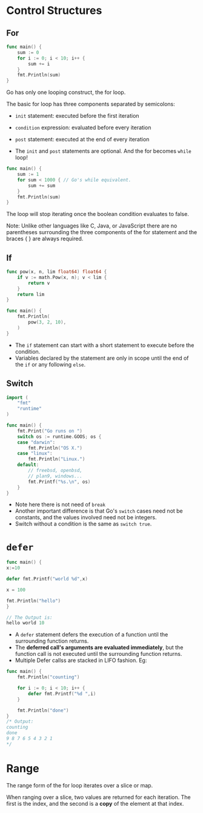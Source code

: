 # Control Structures

## For
```go
func main() {
	sum := 0
	for i := 0; i < 10; i++ {
		sum += i
	}
	fmt.Println(sum)
}
```
Go has only one looping construct, the for loop.

The basic for loop has three components separated by semicolons:

- `init` statement: executed before the first iteration
- `condition` expression: evaluated before every iteration
- `post` statement: executed at the end of every iteration

- The `init` and `post` statements are optional. And the for becomes `while` loop!
```go
func main() {
	sum := 1
	for sum < 1000 { // Go's while equivalent.
		sum += sum
	}
	fmt.Println(sum)
}
```

The loop will stop iterating once the boolean condition evaluates to false.

Note: Unlike other languages like C, Java, or JavaScript there are no parentheses surrounding the three components of the for statement and the braces { } are always required.

## If
```go
func pow(x, n, lim float64) float64 {
	if v := math.Pow(x, n); v < lim {
		return v
	}
	return lim
}

func main() {
	fmt.Println(
		pow(3, 2, 10),
	)
}
```

- The `if` statement can start with a short statement to execute before the condition.
- Variables declared by the statement are only in scope until the end of the `if` or any following `else`.

## Switch
```go
import (
	"fmt"
	"runtime"
)

func main() {
	fmt.Print("Go runs on ")
	switch os := runtime.GOOS; os {
	case "darwin":
		fmt.Println("OS X.")
	case "linux":
		fmt.Println("Linux.")
	default:
		// freebsd, openbsd,
		// plan9, windows...
		fmt.Printf("%s.\n", os)
	}
}
```
- Note here there is not need of `break` 
- Another important difference is that Go's `switch` cases need not be constants, and the values involved need not be integers.
- Switch without a condition is the same as `switch true`.

# `defer`
```go
func main() {
x:=10

defer fmt.Printf("world %d",x)

x = 100

fmt.Println("hello")
}

// The Output is:
hello world 10
```
- A `defer` statement defers the execution of a function until the surrounding function returns. 
- The **deferred call's arguments are evaluated immediately**, but the function call is not executed until the surrounding function returns.
- Multiple Defer callss are stacked in LIFO fashion. Eg:
```go
func main() {
	fmt.Println("counting")

	for i := 0; i < 10; i++ {
		defer fmt.Printf("%d ",i)
	}

	fmt.Println("done")
}
/* Output: 
counting
done 
9 8 7 6 5 4 3 2 1
*/
```


# Range
The range form of the for loop iterates over a slice or map.

When ranging over a slice, two values are returned for each iteration. The first is the index, and the second is a **copy** of the element at that index.

